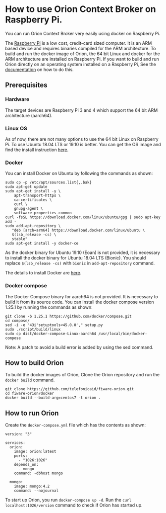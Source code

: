 # How to use Orion Context Broker on Raspberry Pi.

You can run Orion Context Broker very easily using docker on Raspberry Pi. 

The [Raspberry Pi](https://www.raspberrypi.org/) is a low cost, credit-card sized computer.
It is an ARM based device and requires binaries compiled for the ARM architecture. 
To build and run the docker image of Orion, the 64 bit Linux and docker for the ARM architecture are installed on Raspberry Pi.
If you want to build and run Orion directly on an operating system installed on a Raspberry Pi, See the
[documentation](../doc/manuals/admin/build_source.md#ubuntu-1804-lts) on how to do this.

## Prerequisites

### Hardware

The target devices are Raspberry Pi 3 and 4 which support the 64 bit ARM architecture (aarch64).

### Linux OS

As of now, there are not many options to use the 64 bit Linux on Raspberry Pi. 
To use Ubuntu 18.04 LTS or 19.10 is better. You can get the OS image and find the install instruction 
[here](https://ubuntu.com/download/raspberry-pi).

### Docker

You can install Docker on Ubuntu by following the commands as shown:

```
sudo cp -p /etc/apt/sources.list{,.bak}
sudo apt-get update
sudo apt-get install -y \
    apt-transport-https \
    ca-certificates \
    curl \
    gnupg-agent \
    software-properties-common
curl -fsSL https://download.docker.com/linux/ubuntu/gpg | sudo apt-key add -
sudo add-apt-repository \
   "deb [arch=arm64] https://download.docker.com/linux/ubuntu \
   $(lsb_release -cs) \
   stable"
sudo apt-get install -y docker-ce
```

As the docker binary for Ubuntu 19.10 (Eoan) is not provided, it is necessary to install the docker binary
for Ubuntu 18.04 LTS (Bionic). You should replace `$(lsb_release -cs)` with `bionic` in `add-apt-repository` command.

The details to install Docker are [here](https://docs.docker.com/install/linux/docker-ce/ubuntu/).

### Docker compose

The Docker Compose binary for aarch64 is not provided. It is necessary to build it from its source code.
You can install the docker compose version 1.25.1 by running the commands as shown:

```
git clone -b 1.25.1 https://github.com/docker/compose.git
cd compose/
sed -i -e "43i'setuptools<45.0.0'," setup.py
sudo ./script/build/linux
sudo cp dist/docker-compose-Linux-aarch64 /usr/local/bin/docker-compose
```

Note: A patch to avoid a build error is added by using the sed command.

## How to build Orion

To build the docker images of Orion, Clone the Orion repository and run the `docker build` command.

```
git clone https://github.com/telefonicaid/fiware-orion.git
cd fiware-orion/docker
docker build --build-arg=centos7 -t orion .
```

## How to run Orion

Create the `docker-compose.yml` file which has the contents as shown:

```
version: "3"

services:
  orion:
    image: orion:latest
    ports:
      - "1026:1026"
    depends_on:
      - mongo
    command: -dbhost mongo

  mongo:
    image: mongo:4.2
    command: --nojournal
```

To start up Orion, you run `docker-compose up -d`. Run the `curl localhost:1026/version` command
to check if Orion has started up.
